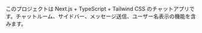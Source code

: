 <!-- Use this file to provide workspace-specific custom instructions to Copilot. For more details, visit https://code.visualstudio.com/docs/copilot/copilot-customization#_use-a-githubcopilotinstructionsmd-file -->

このプロジェクトは Next.js + TypeScript + Tailwind CSS のチャットアプリです。チャットルーム、サイドバー、メッセージ送信、ユーザー名表示の機能を含みます。
